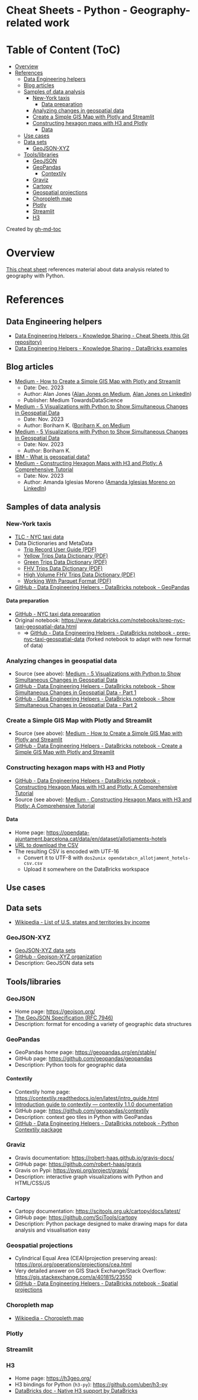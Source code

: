 Cheat Sheets - Python - Geography-related work
==============================================

# Table of Content (ToC)
* [Overview](#overview)
* [References](#references)
  * [Data Engineering helpers](#data-engineering-helpers)
  * [Blog articles](#blog-articles)
  * [Samples of data analysis](#samples-of-data-analysis)
    * [New\-York taxis](#new-york-taxis)
      * [Data preparation](#data-preparation)
    * [Analyzing changes in geospatial data](#analyzing-changes-in-geospatial-data)
    * [Create a Simple GIS Map with Plotly and Streamlit](#create-a-simple-gis-map-with-plotly-and-streamlit)
    * [Constructing hexagon maps with H3 and Plotly](#constructing-hexagon-maps-with-h3-and-plotly)
      * [Data](#data)
  * [Use cases](#use-cases)
  * [Data sets](#data-sets)
    * [GeoJSON\-XYZ](#geojson-xyz)
  * [Tools/libraries](#toolslibraries)
    * [GeoJSON](#geojson)
    * [GeoPandas](#geopandas)
      * [Contextily](#contextily)
    * [Graviz](#graviz)
    * [Cartopy](#cartopy)
    * [Geospatial projections](#geospatial-projections)
    * [Choropleth map](#choropleth-map)
    * [Plotly](#plotly)
    * [Streamlit](#streamlit)
    * [H3](#h3)

Created by [gh-md-toc](https://github.com/ekalinin/github-markdown-toc.go)

# Overview
[This cheat sheet](https://github.com/data-engineering-helpers/ks-cheat-sheets/blob/main/programming/python/geo/README.md)
references material about data analysis related to geography with Python.

# References

## Data Engineering helpers
* [Data Engineering Helpers - Knowledge Sharing - Cheat Sheets (this Git repository)](https://github.com/data-engineering-helpers/ks-cheat-sheets)
* [Data Engineering Helpers - Knowledge Sharing - DataBricks examples](https://github.com/data-engineering-helpers/databricks-examples)

## Blog articles
* [Medium - How to Create a Simple GIS Map with Plotly and Streamlit](https://towardsdatascience.com/how-to-create-a-simple-gis-map-with-plotly-and-streamlit-7732d67b84e2)
  + Date: Dec. 2023
  + Author: Alan Jones
  ([Alan Jones on Medium](https://medium.com/@alan-jones),
  [Alan Jones on LinkedIn](https://www.linkedin.com/in/alan-jones-032699100/))
  + Publisher: Medium TowardsDataScience
* [Medium - 5 Visualizations with Python to Show Simultaneous Changes in Geospatial Data](https://towardsdatascience.com/5-visualizations-with-python-to-show-simultaneous-changes-in-geospatial-data-ddc2eaab9d78)
  + Date: Nov. 2023
  + Author: Boriharn K.
  ([Boriharn K. on Medium](https://medium.com/@borih.k)
* [Medium - 5 Visualizations with Python to Show Simultaneous Changes in Geospatial Data](https://towardsdatascience.com/5-visualizations-with-python-to-show-simultaneous-changes-in-geospatial-data-ddc2eaab9d78)
  + Date: Nov. 2023
  + Author: Boriharn K.
* [IBM - What is geospatial data?](https://www.ibm.com/topics/geospatial-data)
* [Medium - Constructing Hexagon Maps with H3 and Plotly: A Comprehensive Tutorial](https://towardsdatascience.com/constructing-hexagon-maps-with-h3-and-plotly-a-comprehensive-tutorial-8f37a91573bb)
  + Date: Nov. 2023
  + Author: Amanda Iglesias Moreno
    ([Amanda Iglesias Moreno on LinkedIn](https://www.linkedin.com/in/amanda-iglesias-moreno-55029417a/))

## Samples of data analysis

### New-York taxis
* [TLC - NYC taxi data](https://www.nyc.gov/site/tlc/about/tlc-trip-record-data.page)
* Data Dictionaries and MetaData
  + [Trip Record User Guide (PDF)](https://www.nyc.gov/assets/tlc/downloads/pdf/trip_record_user_guide.pdf)
  + [Yellow Trips Data Dictionary (PDF)](https://www.nyc.gov/assets/tlc/downloads/pdf/data_dictionary_trip_records_yellow.pdf)
  + [Green Trips Data Dictionary (PDF)](https://www.nyc.gov/assets/tlc/downloads/pdf/data_dictionary_trip_records_green.pdf)
  + [FHV Trips Data Dictionary (PDF)](https://www.nyc.gov/assets/tlc/downloads/pdf/data_dictionary_trip_records_fhv.pdf)
  + [High Volume FHV Trips Data Dictionary (PDF)](https://www.nyc.gov/assets/tlc/downloads/pdf/data_dictionary_trip_records_hvfhs.pdf)
  + [Working With Parquet Format (PDF)](https://www.nyc.gov/assets/tlc/downloads/pdf/working_parquet_format.pdf)
* [GitHub - Data Engineering Helpers - DataBricks notebook - GeoPandas](https://github.com/data-engineering-helpers/databricks-examples/blob/main/ipython-notebooks/demos-geo-geopandas-nyc-taxi-trips.ipynb)

#### Data preparation
* [GitHub - NYC taxi data preparation](https://github.com/toddwschneider/nyc-taxi-data)
* Original notebook:
  https://www.databricks.com/notebooks/prep-nyc-taxi-geospatial-data.html
  + => [GitHub - Data Engineering Helpers - DataBricks notebook - prep-nyc-taxi-geospatial-data](https://github.com/data-engineering-helpers/databricks-examples/blob/main/ipython-notebooks/demos-geo-prep-nyc-taxi-geospatial-data.ipynb)
  (forked notebook to adapt with new format of data)

### Analyzing changes in geospatial data
* Source (see above):
  [Medium - 5 Visualizations with Python to Show Simultaneous Changes in Geospatial Data](https://towardsdatascience.com/5-visualizations-with-python-to-show-simultaneous-changes-in-geospatial-data-ddc2eaab9d78)
* [GitHub - Data Engineering Helpers - DataBricks notebook - Show Simultaneous Changes in Geospatial Data - Part 1](https://github.com/data-engineering-helpers/databricks-examples/blob/main/ipython-notebooks/demos-geo-show-simultaneous-changes-in-geospatial-data-1_2.ipynb)
* [GitHub - Data Engineering Helpers - DataBricks notebook - Show Simultaneous Changes in Geospatial Data - Part 2](https://github.com/data-engineering-helpers/databricks-examples/blob/main/ipython-notebooks/demos-geo-show-simultaneous-changes-in-geospatial-data-2_2.ipynb)

### Create a Simple GIS Map with Plotly and Streamlit
* Source (see above):
  [Medium - How to Create a Simple GIS Map with Plotly and Streamlit](https://towardsdatascience.com/how-to-create-a-simple-gis-map-with-plotly-and-streamlit-7732d67b84e2)
* [GitHub - Data Engineering Helpers - DataBricks notebook - Create a Simple GIS Map with Plotly and Streamlit](https://github.com/data-engineering-helpers/databricks-examples/blob/main/ipython-notebooks/demos-geo-plotly-and-streamlit.ipynb)

### Constructing hexagon maps with H3 and Plotly
* [GitHub - Data Engineering Helpers - DataBricks notebook - Constructing Hexagon Maps with H3 and Plotly: A Comprehensive Tutorial](https://github.com/data-engineering-helpers/databricks-examples/blob/main/ipython-notebooks/demos-geo-constructing-hexagon-maps-with-h3-and-plotly.ipynb)
* Source (see above):
  [Medium - Constructing Hexagon Maps with H3 and Plotly: A Comprehensive Tutorial](https://towardsdatascience.com/constructing-hexagon-maps-with-h3-and-plotly-a-comprehensive-tutorial-8f37a91573bb)

#### Data
* Home page:
  https://opendata-ajuntament.barcelona.cat/data/en/dataset/allotjaments-hotels
* [URL to download the CSV](https://opendata-ajuntament.barcelona.cat/data/dataset/88efe464-2bcd-4794-85b0-8b0bbfd9e4c0/resource/9bccce1b-0b9d-4cc6-94a7-459cb99450de/download)
* The resulting CSV is encoded with UTF-16
  + Convert it to UTF-8 with `dos2unix opendatabcn_allotjament_hotels-csv.csv`
  + Upload it somewhere on the DataBricks workspace

## Use cases


## Data sets
* [Wikipedia - List of U.S. states and territories by income](https://en.wikipedia.org/wiki/List_of_U.S._states_and_territories_by_income)

### GeoJSON-XYZ
* [GeoJSON-XYZ data sets](https://geojson.xyz/)
* [GitHub - Geojson-XYZ organization](https://github.com/geojson-xyz)
* Description: GeoJSON data sets

## Tools/libraries

### GeoJSON
* Home page: https://geojson.org/
* [The GeoJSON Specification (RFC 7946)](https://tools.ietf.org/html/rfc7946)
* Description: format for encoding a variety of geographic data structures

### GeoPandas
* GeoPandas home page: https://geopandas.org/en/stable/
* GitHub page: https://github.com/geopandas/geopandas
* Description: Python tools for geographic data

#### Contextily
* Contextily home page:
  https://contextily.readthedocs.io/en/latest/intro_guide.html
* [Introduction guide to contextily — contextily 1.1.0 documentation](https://contextily.readthedocs.io/en/latest/intro_guide.html)
* GitHub page: https://github.com/geopandas/contextily
* Description: context geo tiles in Python with GeoPandas
* [GitHub - Data Engineering Helpers - DataBricks notebook - Python Contextily package](https://github.com/data-engineering-helpers/databricks-examples/blob/main/ipython-notebooks/demos-geo-python-contextily-package.ipynb)

### Graviz
* Gravis documentation: https://robert-haas.github.io/gravis-docs/
* GitHub page: https://github.com/robert-haas/gravis
* Gravis on Pypi: https://pypi.org/project/gravis/
* Description: interactive graph visualizations with Python and HTML/CSS/JS

### Cartopy
* Cartopy documentation: https://scitools.org.uk/cartopy/docs/latest/
* GitHub page: https://github.com/SciTools/cartopy
* Description: Python package designed to make drawing maps for data analysis
  and visualisation easy

### Geospatial projections
* Cylindrical Equal Area (CEA)(projection preserving areas):
  https://proj.org/operations/projections/cea.html
* Very detailed answer on GIS Stack Exchange/Stack Overflow:
  https://gis.stackexchange.com/a/401815/23550
* [GitHub - Data Engineering Helpers - DataBricks notebook - Spatial projections](https://github.com/data-engineering-helpers/databricks-examples/blob/main/ipython-notebooks/demos-geo-spatial-projections.ipynb)


### Choropleth map
* [Wikipedia - Choropleth map](https://en.wikipedia.org/wiki/Choropleth_map)

### Plotly

### Streamlit

### H3
* Home page: https://h3geo.org/
* H3 bindings for Python (`h3-py`): https://github.com/uber/h3-py
* [DataBricks doc - Native H3 support by DataBricks](https://docs.databricks.com/en/sql/language-manual/sql-ref-h3-geospatial-functions.html#language-python)

